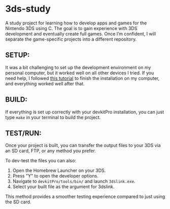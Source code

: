# 3ds-study
A study project for learning how to develop apps and games for the Nintendo 3DS using C. The goal is to gain experience with 3DS development and eventually create full games. Once I’m confident, I will separate the game-specific projects into a different repository.

## SETUP:
It was a bit challenging to set up the development environment on my personal computer, but it worked well on all other devices I tried. If you need help, I followed [this tutorial](https://gbatemp.net/attachments/nintendo-3ds-homebrewing-getting-started-guide-2-1-pdf.482875/) to finish the installation on my computer, and everything worked well after that.

## BUILD:
If everything is set up correctly with your devkitPro installation, you can just type `make` in your terminal to build the project.

## TEST/RUN:
Once your project is built, you can transfer the output files to your 3DS via an SD card, FTP, or any method you prefer. 

To dev-test the files you can also:
1. Open the Homebrew Launcher on your 3DS.
2. Press "Y" to open the developer options.
3. Navigate to `devkitPro/tools/bin/` and launch `3dslink.exe`.
4. Select your built file as the argument for 3dslink.

This method provides a smoother testing experience compared to just using the SD card.
